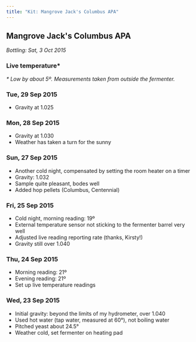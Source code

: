 ```yaml
---
title: "Kit: Mangrove Jack's Columbus APA"
---
```


## Mangrove Jack's Columbus APA

<div class="progress" data-start="23 Sept 2015" data-end="3 Oct 2015">
  <div class="fill"></div>
</div>

*Bottling: Sat, 3 Oct 2015*

### Live temperature\*

<div id="chart">
  <div id="time-axis"></div>
  <div id="rendering"></div>
</div>

_\* Low by about 5º. Measurements taken from outside the fermenter._

### Tue, 29 Sep 2015

* Gravity at 1.025

### Mon, 28 Sep 2015

* Gravity at 1.030
* Weather has taken a turn for the sunny

### Sun, 27 Sep 2015

* Another cold night, compensated by setting the room heater on a timer
* Gravity: 1.032
* Sample quite pleasant, bodes well
* Added hop pellets (Columbus, Centennial)

### Fri, 25 Sep 2015

* Cold night, morning reading: 19º
* External temperature sensor not sticking to the fermenter barrel very well
* Adjusted live reading reporting rate (thanks, Kirsty!)
* Gravity still over 1.040

### Thu, 24 Sep 2015

* Morning reading: 21º
* Evening reading: 21º
* Set up live temperature readings

### Wed, 23 Sep 2015

* Initial gravity: beyond the limits of my hydrometer, over 1.040
* Used hot water (tap water, measured at 60°), not boiling water
* Pitched yeast about 24.5°
* Weather cold, set fermenter on heating pad
